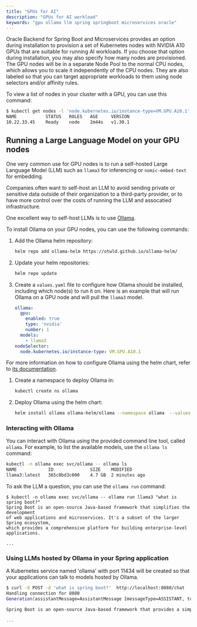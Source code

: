 ```yaml
---
title: "GPUs for AI"
description: "GPUs for AI workload"
keywords: "gpu ollama llm spring springboot microservices oracle"
---
```


Oracle Backend for Spring Boot and Microservices provides an option during installation to provision a set
of Kubernetes nodes with NVIDIA A10 GPUs that are suitable for running AI workloads.  If you choose that option during
installation, you may also specify how many nodes are provisioned.  The GPU nodes will be in a separate
Node Pool to the normal CPU nodes, which allows you to scale it independently of the CPU nodes.
They are also labeled so that you can target appropriate workloads to them using node selectors
and/or affinity rules.

To view a list of nodes in your cluster with a GPU, you can use this command: 

```bash
$ kubectl get nodes -l 'node.kubernetes.io/instance-type=VM.GPU.A10.1'
NAME           STATUS   ROLES   AGE     VERSION
10.22.33.45    Ready    node    2m44s   v1.30.1
```

## Running a Large Language Model on your GPU nodes

One very common use for GPU nodes is to run a self-hosted Large Language Model (LLM)
such as `llama3` for inferencing or `nomic-embed-text` for embedding.

Companies often want to self-host an LLM to avoid sending private or sensitive data
outside of their organization to a third-party provider, or to have more control over
the costs of running the LLM and assocatied infrastructure.

One excellent way to self-host LLMs is to use [Ollama](https://ollama.com/).

To install Ollama on your GPU nodes, you can use the following commands:

1. Add the Ollama helm repository:

    ```bash
    helm repo add ollama-helm https://otwld.github.io/ollama-helm/
    ```

1. Update your helm repositories:

    ```bash
    helm repo update
    ```

1. Create a `values.yaml` file to configure how Ollama should be installed, including
   which node(s) to run it on.  Here is an example that will run Ollama on a GPU node
   and will pull the `llama3` model.

    ```yaml
    ollama:
      gpu:
        enabled: true
        type: 'nvidia'
        number: 1
      models:
        - llama3
    nodeSelector:
      node.kubernetes.io/instance-type: VM.GPU.A10.1
    ```

  For more information on how to configure Ollama using the helm chart, refer to
  [its documentation](https://artifacthub.io/packages/helm/ollama-helm/ollama).

1. Create a namespace to deploy Ollama in:

    ```bash
    kubectl create ns ollama
    ```

1. Deploy Ollama using the helm chart:

    ```bash
    helm install ollama ollama-helm/ollama --namespace ollama  --values ollama-values.yaml
    ```

### Interacting with Ollama

You can interact with Ollama using the provided command line tool, called `ollama`.
For example, to list the available models, use the `ollama ls` command:

```bash
kubectl -n ollama exec svc/ollama -- ollama ls
NAME            ID              SIZE    MODIFIED
llama3:latest   365c0bd3c000    4.7 GB  2 minutes ago
```

To ask the LLM a question, you can use the `ollama run` command:

```
$ kubectl -n ollama exec svc/ollama -- ollama run llama3 "what is spring boot?"
Spring Boot is an open-source Java-based framework that simplifies the development
of web applications and microservices. It's a subset of the larger Spring ecosystem,
which provides a comprehensive platform for building enterprise-level applications.

...
```

### Using LLMs hosted by Ollama in your Spring application

A Kubernetes service named 'ollama' with port 11434 will be created so that your
applications can talk to models hosted by Ollama.



```bash
$ curl -X POST -d 'what is spring boot?'  http://localhost:8080/chat
Handling connection for 8080
Generation[assistantMessage=AssistantMessage [messageType=ASSISTANT, toolCalls=[], textContent=A popular question!

Spring Boot is an open-source Java-based framework that provides a simple and efficient way to build web applications, RESTful APIs, and microservices. It's built on top of the Spring Framework, but with a more streamlined and opinionated approach.

...
```